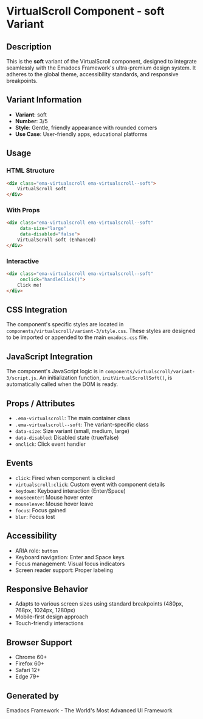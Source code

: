 # VirtualScroll Component - soft Variant

## Description
This is the **soft** variant of the VirtualScroll component, designed to integrate seamlessly with the Emadocs Framework's ultra-premium design system. It adheres to the global theme, accessibility standards, and responsive breakpoints.

## Variant Information
- **Variant**: soft
- **Number**: 3/5
- **Style**: Gentle, friendly appearance with rounded corners
- **Use Case**: User-friendly apps, educational platforms

## Usage

### HTML Structure
```html
<div class="ema-virtualscroll ema-virtualscroll--soft">
    VirtualScroll soft
</div>
```

### With Props
```html
<div class="ema-virtualscroll ema-virtualscroll--soft" 
     data-size="large" 
     data-disabled="false">
    VirtualScroll soft (Enhanced)
</div>
```

### Interactive
```html
<div class="ema-virtualscroll ema-virtualscroll--soft" 
     onclick="handleClick()">
    Click me!
</div>
```

## CSS Integration
The component's specific styles are located in `components/virtualscroll/variant-3/style.css`. These styles are designed to be imported or appended to the main `emadocs.css` file.

## JavaScript Integration
The component's JavaScript logic is in `components/virtualscroll/variant-3/script.js`. An initialization function, `initVirtualScrollSoft()`, is automatically called when the DOM is ready.

## Props / Attributes
- `.ema-virtualscroll`: The main container class
- `.ema-virtualscroll--soft`: The variant-specific class
- `data-size`: Size variant (small, medium, large)
- `data-disabled`: Disabled state (true/false)
- `onclick`: Click event handler

## Events
- `click`: Fired when component is clicked
- `virtualscroll:click`: Custom event with component details
- `keydown`: Keyboard interaction (Enter/Space)
- `mouseenter`: Mouse hover enter
- `mouseleave`: Mouse hover leave
- `focus`: Focus gained
- `blur`: Focus lost

## Accessibility
- ARIA role: `button`
- Keyboard navigation: Enter and Space keys
- Focus management: Visual focus indicators
- Screen reader support: Proper labeling

## Responsive Behavior
- Adapts to various screen sizes using standard breakpoints (480px, 768px, 1024px, 1280px)
- Mobile-first design approach
- Touch-friendly interactions

## Browser Support
- Chrome 60+
- Firefox 60+
- Safari 12+
- Edge 79+

## Generated by
Emadocs Framework - The World's Most Advanced UI Framework
